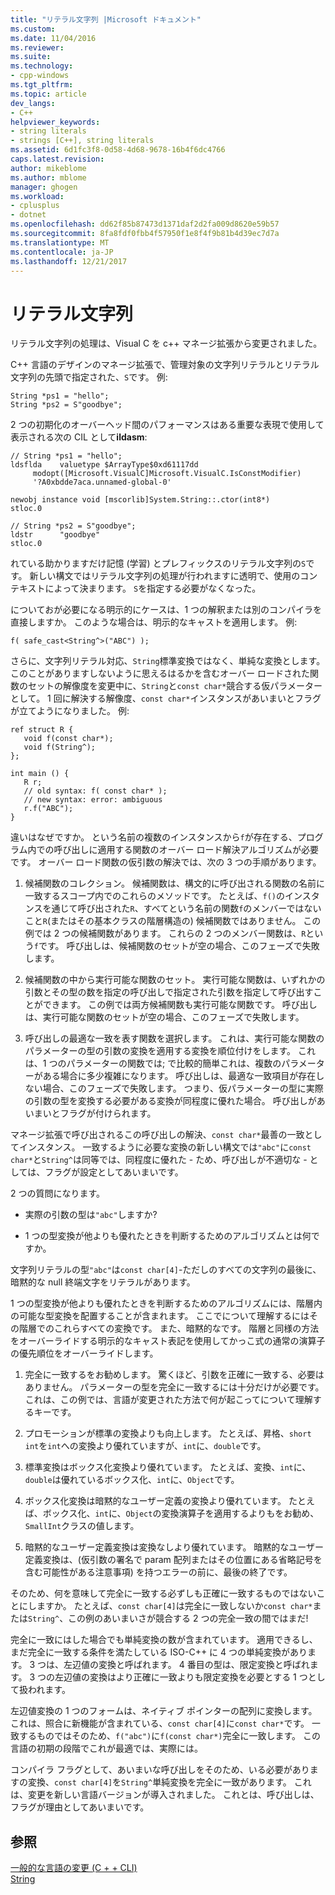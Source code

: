 ```yaml
---
title: "リテラル文字列 |Microsoft ドキュメント"
ms.custom: 
ms.date: 11/04/2016
ms.reviewer: 
ms.suite: 
ms.technology:
- cpp-windows
ms.tgt_pltfrm: 
ms.topic: article
dev_langs:
- C++
helpviewer_keywords:
- string literals
- strings [C++], string literals
ms.assetid: 6d1fc3f8-0d58-4d68-9678-16b4f6dc4766
caps.latest.revision: 
author: mikeblome
ms.author: mblome
manager: ghogen
ms.workload:
- cplusplus
- dotnet
ms.openlocfilehash: dd62f85b87473d1371daf2d2fa009d8620e59b57
ms.sourcegitcommit: 8fa8fdf0fbb4f57950f1e8f4f9b81b4d39ec7d7a
ms.translationtype: MT
ms.contentlocale: ja-JP
ms.lasthandoff: 12/21/2017
---
```

# <a name="string-literal"></a>リテラル文字列
リテラル文字列の処理は、Visual C を c++ マネージ拡張から変更されました。  
  
 C++ 言語のデザインのマネージ拡張で、管理対象の文字列リテラルとリテラル文字列の先頭で指定された、`S`です。 例:  
  
```  
String *ps1 = "hello";  
String *ps2 = S"goodbye";  
```  
  
 2 つの初期化のオーバーヘッド間のパフォーマンスはある重要な表現で使用して表示される次の CIL として**ildasm**:  
  
```  
// String *ps1 = "hello";  
ldsflda    valuetype $ArrayType$0xd61117dd  
     modopt([Microsoft.VisualC]Microsoft.VisualC.IsConstModifier)   
     '?A0xbdde7aca.unnamed-global-0'  
  
newobj instance void [mscorlib]System.String::.ctor(int8*)  
stloc.0  
  
// String *ps2 = S"goodbye";  
ldstr      "goodbye"  
stloc.0  
```  
  
 れている助かりますだけ記憶 (学習) とプレフィックスのリテラル文字列の`S`です。 新しい構文ではリテラル文字列の処理が行われますに透明で、使用のコンテキストによって決まります。 `S`を指定する必要がなくなった。  
  
 についておが必要になる明示的にケースは、1 つの解釈または別のコンパイラを直接しますか。 このような場合は、明示的なキャストを適用します。 例:  
  
```  
f( safe_cast<String^>("ABC") );  
```  
  
 さらに、文字列リテラル対応、`String`標準変換ではなく、単純な変換とします。 このことがありますしないように思えるはるかを含むオーバー ロードされた関数のセットの解像度を変更中に、`String`と`const char*`競合する仮パラメーターとして。 1 回に解決する解像度、`const char*`インスタンスがあいまいとフラグが立てようになりました。 例:  
  
```  
ref struct R {  
   void f(const char*);  
   void f(String^);  
};  
  
int main () {  
   R r;  
   // old syntax: f( const char* );  
   // new syntax: error: ambiguous  
   r.f("ABC");   
}  
```  
  
 違いはなぜですか。 という名前の複数のインスタンスから`f`が存在する、プログラム内での呼び出しに適用する関数のオーバー ロード解決アルゴリズムが必要です。 オーバー ロード関数の仮引数の解決では、次の 3 つの手順があります。  
  
1.  候補関数のコレクション。 候補関数は、構文的に呼び出される関数の名前に一致するスコープ内でのこれらのメソッドです。 たとえば、`f()`のインスタンスを通じて呼び出された`R`、すべてという名前の関数`f`のメンバーではないこと`R`(またはその基本クラスの階層構造の) 候補関数ではありません。 この例では 2 つの候補関数があります。 これらの 2 つのメンバー関数は、`R`という`f`です。 呼び出しは、候補関数のセットが空の場合、このフェーズで失敗します。  
  
2.  候補関数の中から実行可能な関数のセット。 実行可能な関数は、いずれかの引数とその型の数を指定の呼び出しで指定された引数を指定して呼び出すことができます。 この例では両方候補関数も実行可能な関数です。 呼び出しは、実行可能な関数のセットが空の場合、このフェーズで失敗します。  
  
3.  呼び出しの最適な一致を表す関数を選択します。 これは、実行可能な関数のパラメーターの型の引数の変換を適用する変換を順位付けをします。 これは、1 つのパラメーターの関数では; で比較的簡単これは、複数のパラメーターがある場合に多少複雑になります。 呼び出しは、最適な一致項目が存在しない場合、このフェーズで失敗します。 つまり、仮パラメーターの型に実際の引数の型を変換する必要がある変換が同程度に優れた場合。 呼び出しがあいまいとフラグが付けられます。  
  
 マネージ拡張で呼び出されるこの呼び出しの解決、`const char*`最善の一致としてインスタンス。 一致するように必要な変換の新しい構文では`"abc"`に`const char*`と`String^`は同等では、同程度に優れた - ため、呼び出しが不適切な - としては、フラグが設定としてあいまいです。  
  
 2 つの質問になります。  
  
-   実際の引数の型は`"abc"`しますか?  
  
-   1 つの型変換が他よりも優れたときを判断するためのアルゴリズムとは何ですか。  
  
 文字列リテラルの型`"abc"`は`const char[4]`-ただしのすべての文字列の最後に、暗黙的な null 終端文字をリテラルがあります。  
  
 1 つの型変換が他よりも優れたときを判断するためのアルゴリズムには、階層内の可能な型変換を配置することが含まれます。 ここでについて理解するにはその階層でのこれらすべての変換です。 また、暗黙的なです。 階層と同様の方法をオーバーライドする明示的なキャスト表記を使用してかっこ式の通常の演算子の優先順位をオーバーライドします。  
  
1.  完全に一致するをお勧めします。 驚くほど、引数を正確に一致する、必要はありません。 パラメーターの型を完全に一致するには十分だけが必要です。 これは、この例では、言語が変更された方法で何が起こってについて理解するキーです。  
  
2.  プロモーションが標準の変換よりも向上します。 たとえば、昇格、`short int`を`int`への変換より優れていますが、`int`に、`double`です。  
  
3.  標準変換はボックス化変換より優れています。 たとえば、変換、`int`に、`double`は優れているボックス化、`int`に、`Object`です。  
  
4.  ボックス化変換は暗黙的なユーザー定義の変換より優れています。 たとえば、ボックス化、`int`に、`Object`の変換演算子を適用するよりもをお勧め、`SmallInt`クラスの値します。  
  
5.  暗黙的なユーザー定義変換は変換なしより優れています。 暗黙的なユーザー定義変換は、(仮引数の署名で param 配列またはその位置にある省略記号を含む可能性がある注意事項) を持つエラーの前に、最後の終了です。  
  
 そのため、何を意味して完全に一致する必ずしも正確に一致するものではないことにしますか。 たとえば、`const char[4]`は完全に一致しないか`const char*`または`String^`、この例のあいまいさが競合する 2 つの完全一致の間ではまだ!  
  
 完全に一致にはした場合でも単純変換の数が含まれています。 適用できるし、まだ完全に一致する条件を満たしている ISO-C++ に 4 つの単純変換があります。 3 つは、左辺値の変換と呼ばれます。 4 番目の型は、限定変換と呼ばれます。 3 つの左辺値の変換はより正確に一致よりも限定変換を必要とする 1 つとして扱われます。  
  
 左辺値変換の 1 つのフォームは、ネイティブ ポインターの配列に変換します。 これは、照合に新機能が含まれている、`const char[4]`に`const char*`です。 一致するものではそのため、`f("abc")`に`f(const char*)`完全に一致します。 この言語の初期の段階でこれが最適では、実際には。  
  
 コンパイラ フラグとして、あいまいな呼び出しをそのため、いる必要がありますの変換、`const char[4]`を`String^`単純変換を完全に一致があります。 これは、変更を新しい言語バージョンが導入されました。 これとは、呼び出しは、フラグが理由としてあいまいです。  
  
## <a name="see-also"></a>参照  
 [一般的な言語の変更 (C + + CLI)](../dotnet/general-language-changes-cpp-cli.md)   
 [String](../windows/string-cpp-component-extensions.md)
